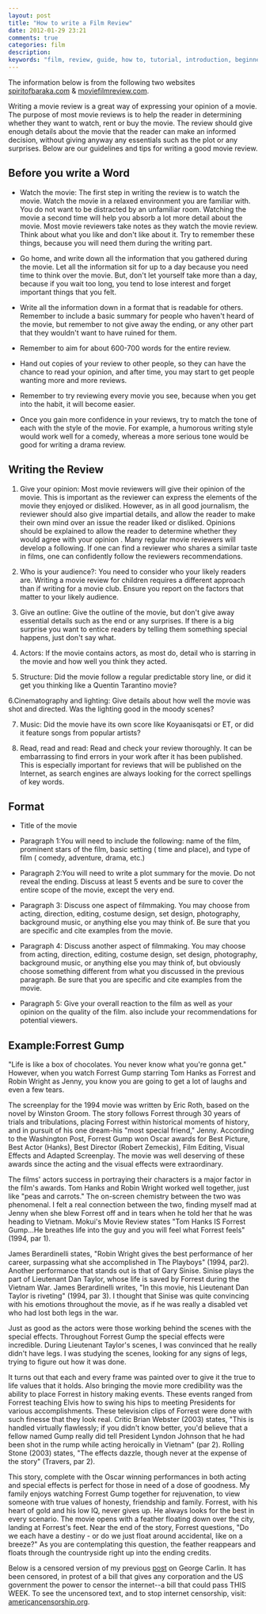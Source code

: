```yaml
---
layout: post
title: "How to write a Film Review"
date: 2012-01-29 23:21
comments: true
categories: film
description:
keywords: "film, review, guide, how to, tutorial, introduction, beginner"
---
```


The information below is from the following two websites [spiritofbaraka.com][001] & [moviefilmreview.com][002].

Writing a movie review is a great way of expressing your opinion of a movie.  The purpose of most movie reviews is to help the reader in determining whether they want to watch, rent or buy the movie.  The review should give enough details about the movie that the reader can make an informed decision, without giving anyway any essentials such as the plot or any surprises.  Below are our guidelines and tips for writing a good movie review.

<!--more-->

## Before you write a Word
* Watch the movie: The first step in writing the review is to watch the movie.  Watch the movie in a relaxed environment you are familiar with.  You do not want to be distracted by an unfamiliar room.  Watching the movie a second time will help you absorb a lot more detail about the movie.  Most movie reviewers take notes as they watch the movie review. Think about what you like and don't like about it. Try to remember these things, because you will need them during the writing part.

* Go home, and write down all the information that you gathered during the movie. Let all the information sit for up to a day because you need time to think over the movie. But, don't let yourself take more than a day, because if you wait too long, you tend to lose interest and forget important things that you felt.

* Write all the information down in a format that is readable for others. Remember to include a basic summary for people who haven't heard of the movie, but remember to not give away the ending, or any other part that they wouldn't want to have ruined for them.

* Remember to aim for about 600-700 words for the entire review.

* Hand out copies of your review to other people, so they can have the chance to read your opinion, and after time, you may start to get people wanting more and more reviews.

* Remember to try reviewing every movie you see, because when you get into the habit, it will become easier.

* Once you gain more confidence in your reviews, try to match the tone of each with the style of the movie. For example, a humorous writing style would work well for a comedy, whereas a more serious tone would be good for writing a drama review.

## Writing the Review

1. Give your opinion: Most movie reviewers will give their opinion of the movie.  This is important as the reviewer can express the elements of the movie they enjoyed or disliked.  However, as in all good journalism, the reviewer should also give impartial details, and allow the reader to make their own mind over an issue the reader liked or disliked.  Opinions should be explained to allow the reader to determine whether they would agree with your opinion .
Many regular movie reviewers will develop a following.  If one can find a reviewer who shares a similar taste in films, one can confidently follow the reviewers recommendations.

2. Who is your audience?: You need to consider who your likely readers are.  Writing a movie review for children requires a different approach than if writing for a movie club.  Ensure you report on the factors that matter to your likely audience.

3. Give an outline: Give the outline of the movie, but don't give away essential details such as the end or any surprises.  If there is a big surprise you want to entice readers by telling them something special happens, just don't say what.

4. Actors: If the movie contains actors, as most do, detail who is starring in the movie and how well you think they acted.

5. Structure: Did the movie follow a regular predictable story line, or did it get you thinking like a Quentin Tarantino movie?

6.Cinematography and lighting: Give details about how well the movie was shot and directed.  Was the lighting good in the moody scenes?

7. Music: Did the movie have its own score like Koyaanisqatsi or ET, or did it feature songs from popular artists?

8. Read, read and read: Read and check your review thoroughly.  It can be embarrassing to find errors in your work after it has been published.  This is especially important for reviews that will be published on the Internet, as search engines are always looking for the correct spellings of key words.

## Format
* Title of the movie

* Paragraph 1:You will need to include the following: name of the film, prominent stars of the film, basic setting ( time and place), and type of film ( comedy, adventure, drama, etc.)

* Paragraph 2:You will need to write a plot summary for the movie. Do not reveal the ending. Discuss at least 5 events and be sure to cover the entire scope of the movie, except the very end.

* Paragraph 3: Discuss one aspect of filmmaking. You may choose from acting, direction, editing, costume design, set design, photography, background music, or anything else you may think of. Be sure that you are specific and cite examples from the movie.

* Paragraph 4: Discuss another aspect of filmmaking. You may choose from acting, direction, editing, costume design, set design, photography, background music, or anything else you may think of, but obviously choose something different from what you discussed in the previous paragraph. Be sure that you are specific and cite examples from the movie.

* Paragraph 5: Give your overall reaction to the film as well as your opinion on the quality of the film. also include your recommendations for potential viewers.

## Example:Forrest Gump
"Life is like a box of chocolates. You never know what you're gonna get." However, when you watch Forrest Gump starring Tom Hanks as Forrest and Robin Wright as Jenny, you know you are going to get a lot of laughs and even a few tears.

The screenplay for the 1994 movie was written by Eric Roth, based on the novel by Winston Groom. The story follows Forrest through 30 years of trials and tribulations, placing Forrest within historical moments of history, and in pursuit of his one dream-his "most special friend," Jenny. According to the Washington Post, Forrest Gump won Oscar awards for Best Picture, Best Actor (Hanks), Best Director (Robert Zemeckis), Film Editing, Visual Effects and Adapted Screenplay. The movie was well deserving of these awards since the acting and the visual effects were extraordinary.

The films' actors success in portraying their characters is a major factor in the film's awards. Tom Hanks and Robin Wright worked well together, just like "peas and carrots." The on-screen chemistry between the two was phenomenal. I felt a real connection between the two, finding myself mad at Jenny when she blew Forrest off and in tears when he told her that he was heading to Vietnam. Mokui's Movie Review states "Tom Hanks IS Forrest Gump...He breathes life into the guy and you will feel what Forrest feels" (1994, par 1).

James Berardinelli states, "Robin Wright gives the best performance of her career, surpassing what she accomplished in The Playboys" (1994, par2). Another performance that stands out is that of Gary Sinise. Sinise plays the part of Lieutenant Dan Taylor, whose life is saved by Forrest during the Vietnam War. James Berardinelli writes, "In this movie, his Lieutenant Dan Taylor is riveting" (1994, par 3). I thought that Sinise was quite convincing with his emotions throughout the movie, as if he was really a disabled vet who had lost both legs in the war.

Just as good as the actors were those working behind the scenes with the special effects. Throughout Forrest Gump the special effects were incredible. During Lieutenant Taylor's scenes, I was convinced that he really didn't have legs. I was studying the scenes, looking for any signs of legs, trying to figure out how it was done.

It turns out that each and every frame was painted over to give it the true to life values that it holds. Also bringing the movie more credibility was the ability to place Forrest in history making events. These events ranged from Forrest teaching Elvis how to swing his hips to meeting Presidents for various accomplishments. These television clips of Forrest were done with such finesse that they look real. Critic Brian Webster (2003) states, "This is handled virtually flawlessly; if you didn't know better, you'd believe that a fellow named Gump really did tell President Lyndon Johnson that he had been shot in the rump while acting heroically in Vietnam" (par 2). Rolling Stone (2003) states, "The effects dazzle, though never at the expense of the story" (Travers, par 2).

This story, complete with the Oscar winning performances in both acting and special effects is perfect for those in need of a dose of goodness. My family enjoys watching Forrest Gump together for rejuvenation, to view someone with true values of honesty, friendship and family. Forrest, with his heart of gold and his low IQ, never gives up. He always looks for the best in every scenario. The movie opens with a feather floating down over the city, landing at Forrest's feet. Near the end of the story, Forrest questions, "Do we each have a destiny - or do we just float around accidental, like on a breeze?" As you are contemplating this question, the feather reappears and floats through the countryside right up into the ending credits.

Below is a censored version of my previous [post][002] on George Carlin. It has been censored, in protest of a bill that gives any corporation and the US government the power to censor the internet--a bill that could pass THIS WEEK. To see the uncensored text, and to stop internet censorship, visit: 
[americancensorship.org][001].

[001]: http://www.spiritofbaraka.com/how-to-write-a-movie-review.aspx
[002]: http://www.moviefilmreview.com/ht
